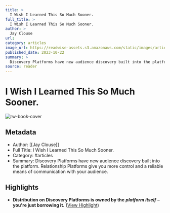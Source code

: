 ```yaml
---
title: >
  I Wish I Learned This So Much Sooner.
full_title: >
  I Wish I Learned This So Much Sooner.
author: >
  Jay Clouse
url: 
category: articles
image_url: https://readwise-assets.s3.amazonaws.com/static/images/article4.6bc1851654a0.png
published_date: 2023-10-22
summary: >
  Discovery Platforms have new audience discovery built into the platform. Relationship Platforms give you more control and a reliable means of communication with your audience.
source: reader
---
```

# I Wish I Learned This So Much Sooner.

![rw-book-cover](https://readwise-assets.s3.amazonaws.com/static/images/article4.6bc1851654a0.png)

## Metadata
- Author: [[Jay Clouse]]
- Full Title: I Wish I Learned This So Much Sooner.
- Category: #articles
- Summary: Discovery Platforms have new audience discovery built into the platform. Relationship Platforms give you more control and a reliable means of communication with your audience.

## Highlights
- **Distribution on Discovery Platforms is owned by the** ***platform itself*** **– you're just borrowing it.** ([View Highlight](https://read.readwise.io/read/01hdr8wwn9hg112dmyb6yvjba1))


